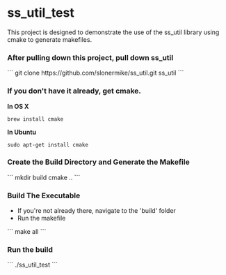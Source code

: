 # ss_util_test

This project is designed to demonstrate the use of the ss_util library using cmake to generate makefiles.

<h3>After pulling down this project, pull down ss_util</h3>
```
git clone https://github.com/slonermike/ss_util.git ss_util
```

<h3>If you don't have it already, get cmake.</h3>

<b>In OS X</b>
```
brew install cmake
```
<b>In Ubuntu</b>
```
sudo apt-get install cmake
```

<h3>Create the Build Directory and Generate the Makefile</h3>
```
mkdir build
cmake ..
```

<h3>Build The Executable</h3>
<ul>
  <li>If you're not already there, navigate to the 'build' folder</li>
  <li>Run the makefile</li>
</ul>
```
make all
```

<h3>Run the build</h3>
```
./ss_util_test
```
